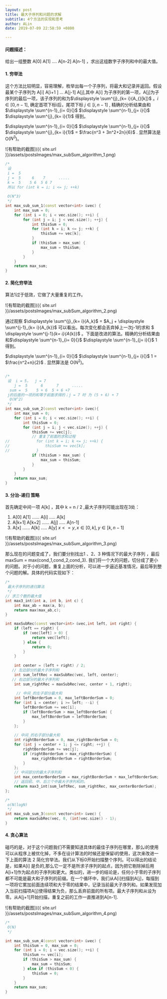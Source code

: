 ```yaml
---
layout: post
title: 最大子序列和问题的求解
subtitle: 4个方法的实现和思考
author: ALin
date: 2019-07-09 22:58:59 +0800

---
```


#### 问题描述：



给出一组整数 A[0]   A[1] ….  A[n-2]  A[n-1] ，求出这组数字子序列和中的最大值。



#### 1. 穷举法

这个方法比较明显，容易理解，枚举出每一个子序列，将最大和记录并返回。假设最某个子序列为 A[i]  A[i+1 ] … A[j-1] A[j],其中 A[i] 为子序列的第一项，A[j]为子序列的最后一项，该子序列的和为$\displaystyle \sum^{j}_{k= i}{A_{}[k]}$ 。$i\in [0,   n-1]$, 确定首项下标i后，尾项下标 $j\in[i, {n-1}]$ , 精确的分析结果由和$\displaystyle \sum^{n-1}_{i= 0}{}$ $\displaystyle \sum^{n-1}_{j= i}{}$ $\displaystyle \sum^{j}_{k= i}{1}$ 得到。

$\displaystyle \sum^{n-1}_{i= 0}{}$ $\displaystyle \sum^{n-1}_{j= i}{}$ $\displaystyle \sum^{j}_{k= i}{1}$  = $\frac{n^3 + 3n^2+2n}{6}$   .  显然算法是 O($N^3$)。



![有帮助的截图]({{ site.url }}/assets/postsImages/max_subSum_algorithm_1.png)

```c++
/*
 设 
 i =  5
 j =  5     6    7      .....
 k =  5    5 6  5 6 7
 所以 for (int k = i; i <= j; ++k)
 
 O(N^3)
 */
int max_sub_sum_1(const vector<int> &vec) {
    int max_sum = 0;
    for (int i = 0; i < vec.size(); ++i) {
        for (int j = i; j < vec.size(); ++j) {
            int thisSum = 0;
            for (int k = i; k <= j; ++k) {
                thisSum += vec[k];
            }
            if (thisSum > max_sum) {
                max_sum = thisSum;
            }
        }
    }
    return max_sum;
}

```



#### 2. 简化穷举法

算法1过于低效，它做了大量重复的工作。

![有帮助的截图]({{ site.url }}/assets/postsImages/max_subSum_algorithm_2.png)

通过观察 $\displaystyle \sum^{j}_{k= i}{A_k}$ = $A_j +  \displaystyle \sum^{j-1}_{k= i}{A_{k}}$ 可以看出。每次变化都会丢弃掉上一次j-1的求和 $ \displaystyle \sum^{j-1}_{k= i}{A_{k}}$ 。下面是改进的算法。精确的分析结果由和$\displaystyle \sum^{n-1}_{i= 0}{}$ $\displaystyle \sum^{n-1}_{j= i}{}$ 1 得到。

$\displaystyle \sum^{n-1}_{i= 0}{}$ $\displaystyle \sum^{n-1}_{j= i}{}$ 1  = $\frac{n^2+n}{2}$   .  显然算法是 O($N^2$)。

```c++

/*
 设  i = 5，  j = 7
    j =  5      6      7      .....
  sum =  5    5 + 6  5 + 6 +7
 j的后面的一项的和等于前面求得的；j = 7 时 为 (5 + 6) + 7
  O(N^2)
 */
int max_sub_sum_2(const vector<int> &vec){
    int max_sum = 0;
    for (int i = 0; i < vec.size(); ++i) {
        int thisSum = 0;
        for (int j = i; j < vec.size(); ++j) {
            thisSum += vec[j];
            // 重复了前面的求和过程
//            for (int k = i; k <= j; ++k) {
//                thisSum += vec[k];
//            }
            if (thisSum > max_sum) {
                max_sum = thisSum;
            }
        }
    }
    return max_sum;
}
```



#### 3. 分治-递归 策略

首先确定中间一项 A[k] ，其中 k =  n / 2 ,最大子序列可能出现在3处：

1.  A[0]   A[1] …...  A[i] ….. A[k] 
2. A[k+1]   A[k+2] …...  A[j] ….. A[n-1] 
3. A[x] …...  A[k] ….. A[y]     $x <=y, x\in[0, k], y\in[k, n-1]$



![有帮助的截图]({{ site.url }}/assets/postsImages/max_subSum_algorithm_3.png)

那么现在的问题变成了，我们要分别找出1 、2、3 种情况下的最大子序列 ，最后maxSum = max(cond_1,cond_2,cond_3).  我们将一个大的问题，切分成了更小的问题。对于小的问题，重复上面的分析，可以进一步逼近基准情况，最后等到整个问题的解。具体的代码实现如下：

```c++
/*
 最大子序列的递归算法
 */
// 求三个数的最大值
int max3_int(int a, int b, int c) {
    int max_ab = max(a, b);
    return max(max_ab,c);
}

int maxSubRec(const vector<int> &vec,int left, int right) {
    if (left == right) {
        if (vec[left] > 0) {
            return vec[left];
        } else {
            return 0;
        }
    }
    
    int center = (left + right) / 2;
   // 左边部分的最大子序列和
    int sum_leftRec = maxSubRec(vec, left, center);
   // 右边部分的最大子序列和
    int sum_rightRec = maxSubRec(vec, center + 1, right);
    
     // 中间_的左子部分最大和
    int leftBorderSum = 0, max_leftBorderSum = 0;
    for (int i = center; i >= left; --i) {
        leftBorderSum += vec[i];
        if (leftBorderSum > max_leftBorderSum) {
            max_leftBorderSum = leftBorderSum;
        }
    };
    
    // 中间_的右子部分最大和
    int rightBorderSum = 0, max_rightBorderSum = 0;
    for (int j = center + 1; j <= right; ++j) {
        rightBorderSum += vec[j];
        if (rightBorderSum > max_rightBorderSum) {
            max_rightBorderSum = rightBorderSum;
        }
    };
    // 中间部分的最大子序列和
    int max_centerBorderSum = max_rightBorderSum + max_leftBorderSum;
    // 返回前、中、后三个中最大子序列和的。
    return max3_int(sum_leftRec, sum_rightRec, max_centerBorderSum);
};

/*
 o(N(logN)
 */
int max_sub_sum_3(const vector<int> &vec) {
    return maxSubRec(vec, 0, (int)vec.size() - 1);
}

```



#### 4. 贪心算法

碰巧的是，对于这个问题我们不需要知道具体的最佳子序列在哪里，那么i的使用可以从程序上被优化掉，不多在设计算法的时候还是保留i的使用，这次来改进一下上面的算法 2 简化穷举法。我们从下标0开始扫描整个序列。可以得出的结论是，如果A[i] 是负的,那么它一定不是所求子序列的起点，因为把它剔除掉后用A[i+1]作为起点的子序列和更大。类似的，进一步的结论是，任何小于零的子序列都不可能是最大和子序列的前缀。在一个循环中，我们从A[i]扫描到A[j]，每描到一项将它累加前面连续项和大于零的结果中，记录当前最大子序列和。如果发现加入当前扫描项A[j]使得结果为负，那么丢弃前面的所有项。最大子序列和从设为零。从A[j+1]开始扫描，重复之前的工作一直推进到A[n-1].



![有帮助的截图]({{ site.url }}/assets/postsImages/max_subSum_algorithm_4.png)



```c++
/*
 O(N)
 */

int max_sub_sum_4(const vector<int> &vec) {
    int thisSum = 0, max_sum = 0;
    for (int i = 0; i < vec.size(); ++i) {
        thisSum += vec[i];
        if (thisSum > max_sum) {
            max_sum = thisSum;
        } else if (thisSum < 0) {
            thisSum = 0;
        }
    }
    return max_sum;
}


```
